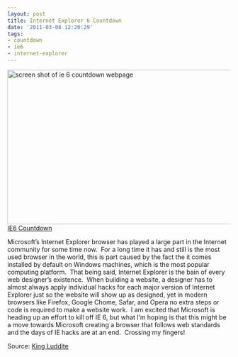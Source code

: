 ```yaml
---
layout: post
title: Internet Explorer 6 Countdown
date: '2011-03-08 12:20:29'
tags:
- countdown
- ie6
- internet-explorer
---
```


<img class="alignnone size-full wp-image-62" title="screen shot of ie 6 countdown webpage" src="http://justinwalker.me/wp-content/uploads/2011/07/screen-shot-of-ie-6-countdown-webpage.png" alt="screen shot of ie 6 countdown webpage" width="690" height="348" /><a href="http://www.theie6countdown.com/">IE6 Countdown</a>

Microsoft’s Internet Explorer browser has played a large part in the Internet community for some time now.  For a long time it has and still is the most used browser in the world, this is part caused by the fact the it comes installed by default on Windows machines, which is the most popular computing platform.  That being said, Internet Explorer is the bain of every web designer’s existence.  When building a website, a designer has to almost always apply individual hacks for each major version of Internet Explorer just so the website will show up as designed, yet in modern browsers like Firefox, Google Chome, Safar, and Opera no extra steps or code is required to make a website work.  I am excited that Microsoft is heading up an effort to kill off IE 6, but what I’m hoping is that this might be a move towards Microsoft creating a browser that follows web standards and the days of IE hacks are at an end.  Crossing my fingers!

Source: <a href="http://www.kingluddite.com/browsers/even-microsoft-wants-you-to-quit-ie6">King Luddite</a>
